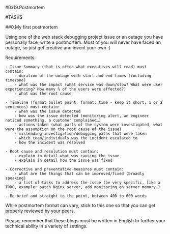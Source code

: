 #0x19.Postmortem

#TASKS

##0.My first postmortem

Using one of the web stack debugging project issue or an outage you have personally face, write a postmortem. Most of you will never have faced an outage, so just get creative and invent your own :)

Requirements:

    - Issue Summary (that is often what executives will read) must contain:
        - duration of the outage with start and end times (including timezone)
        - what was the impact (what service was down/slow? What were user experiencing? How many % of the users were affected?)
        - what was the root cause

    - Timeline (format bullet point, format: time - keep it short, 1 or 2 sentences) must contain:
        - when was the issue detected
        - how was the issue detected (monitoring alert, an engineer noticed something, a customer complained…)
        - actions taken (what parts of the system were investigated, what were the assumption on the root cause of the issue)
        - misleading investigation/debugging paths that were taken
        - which team/individuals was the incident escalated to
        - how the incident was resolved

    - Root cause and resolution must contain:
        - explain in detail what was causing the issue
        - explain in detail how the issue was fixed

    - Corrective and preventative measures must contain:
        - what are the things that can be improved/fixed (broadly speaking)
        - a list of tasks to address the issue (be very specific, like a TODO, example: patch Nginx server, add monitoring on server memory…)

    - Be brief and straight to the point, between 400 to 600 words

While postmortem format can vary, stick to this one so that you can get properly reviewed by your peers.

Please, remember that these blogs must be written in English to further your technical ability in a variety of settings.
